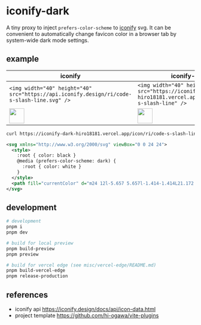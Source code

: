 # iconify-dark

A tiny proxy to inject `prefers-color-scheme` to [iconify](https://github.com/iconify) svg.
It can be convenient to automatically change favicon color in a browser tab by system-wide dark mode settings.

## example

| iconify                                                                                    | iconify-dark                                                                                               |
| ------------------------------------------------------------------------------------------ | ---------------------------------------------------------------------------------------------------------- |
| `<img width="40" height="40" src="https://api.iconify.design/ri/code-s-slash-line.svg" />` | `<img width="40" height="40" src="https://iconify-dark-hiro18181.vercel.app/icon/ri/code-s-slash-line" />` |
| <img width="40" height="40" src="https://api.iconify.design/ri/code-s-slash-line.svg" />   | <img width="40" height="40" src="https://iconify-dark-hiro18181.vercel.app/icon/ri/code-s-slash-line" />   |

```sh
curl https://iconify-dark-hiro18181.vercel.app/icon/ri/code-s-slash-line
```

```xml
<svg xmlns="http://www.w3.org/2000/svg" viewBox="0 0 24 24">
  <style>
    :root { color: black }
    @media (prefers-color-scheme: dark) {
      :root { color: white }
    }
  </style>
  <path fill="currentColor" d="m24 12l-5.657 5.657l-1.414-1.414L21.172 12l-4.243-4.243l1.414-1.414L24 12ZM2.828 12l4.243 4.243l-1.414 1.414L0 12l5.657-5.657L7.07 7.757L2.828 12Zm6.96 9H7.66l6.552-18h2.128L9.788 21Z"/>
</svg>
```

## development

```sh
# development
pnpm i
pnpm dev

# build for local preview
pnpm build-preview
pnpm preview

# build for vercel edge (see misc/vercel-edge/README.md)
pnpm build-vercel-edge
pnpm release-production
```

## references

- iconify api https://iconify.design/docs/api/icon-data.html
- project template https://github.com/hi-ogawa/vite-plugins
